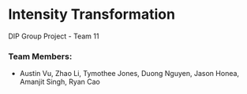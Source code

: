 # Intensity Transformation
DIP Group Project - Team 11 
### Team Members:
 - Austin Vu, Zhao Li, Tymothee Jones, Duong Nguyen, Jason Honea, Amanjit Singh, Ryan Cao
